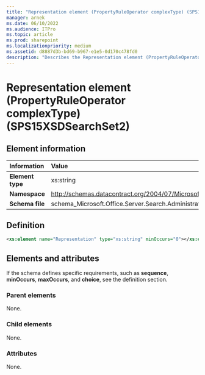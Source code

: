 ```yaml
---
title: "Representation element (PropertyRuleOperator complexType) (SPS15XSDSearchSet2)"
manager: arnek
ms.date: 06/10/2022
ms.audience: ITPro
ms.topic: article
ms.prod: sharepoint
ms.localizationpriority: medium
ms.assetid: d8887d3b-bd69-b967-e1e5-0d170c478fd0
description: "Describes the Representation element (PropertyRuleOperator complexType) (SPS15XSDSearchSet2)."
---
```


# Representation element (PropertyRuleOperator complexType) (SPS15XSDSearchSet2)

 
  
## Element information

|Information|Value|
|:-----|:-----|
|**Element type** <br/> |xs:string  <br/> |
|**Namespace** <br/> |http://schemas.datacontract.org/2004/07/Microsoft.Office.Server.Search.Administration  <br/> |
|**Schema file** <br/> |schema_Microsoft.Office.Server.Search.Administration.xsd  <br/> |
   
## Definition

```XML
<xs:element name="Representation" type="xs:string" minOccurs="0"></xs:element>

```

## Elements and attributes

If the schema defines specific requirements, such as **sequence**, **minOccurs**, **maxOccurs**, and **choice**, see the definition section. 
  
### Parent elements

None.
  
### Child elements

None.
  
### Attributes

None.
  

